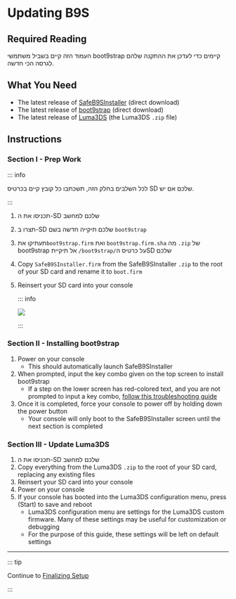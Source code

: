 # Updating B9S

## Required Reading

העמוד הזה קיים בשביל משתמשי boot9strap קיימים כדי לעדכן את ההתקנה שלהם לגרסה הכי חדשה.

## What You Need

- The latest release of [SafeB9SInstaller](https://github.com/d0k3/SafeB9SInstaller/releases/download/v0.0.7/SafeB9SInstaller-20170605-122940.zip) (direct download)
- The latest release of [boot9strap](https://github.com/SciresM/boot9strap/releases/download/1.4/boot9strap-1.4.zip) (direct download)
- The latest release of [Luma3DS](https://github.com/LumaTeam/Luma3DS/releases/latest) (the Luma3DS `.zip` file)

## Instructions

### Section I - Prep Work

::: info

לכל השלבים בחלק הזה, תשכתבו כל קובץ קיים בכרטיס SD שלכם אם יש.

:::

1. תכניסו את ה-SD שלכם למחשב
2. תצרו ב-SD שלכם תיקייה חדשה בשם `boot9strap`
3. תעתיקו את`boot9strap.firm` ואת `boot9strap.firm.sha` מה `.zip` של boot9strap אל תיקיית `/boot9strap/`על כרטיס הSD שלכם
4. Copy `SafeB9SInstaller.firm` from the SafeB9SInstaller `.zip` to the root of your SD card and rename it to `boot.firm`
5. Reinsert your SD card into your console

    ::: info

    ![](/images/screenshots/updateb9s-root-layout.png)

    :::

### Section II - Installing boot9strap

1. Power on your console
    - This should automatically launch SafeB9SInstaller
2. When prompted, input the key combo given on the top screen to install boot9strap
    - If a step on the lower screen has red-colored text, and you are not prompted to input a key combo, [follow this troubleshooting guide](troubleshooting-updating-b9s)
3. Once it is completed, force your console to power off by holding down the power button
    - Your console will only boot to the SafeB9SInstaller screen until the next section is completed

### Section III - Update Luma3DS

1. תכניסו את ה-SD שלכם למחשב
2. Copy everything from the Luma3DS `.zip` to the root of your SD card, replacing any existing files
3. Reinsert your SD card into your console
4. Power on your console
5. If your console has booted into the Luma3DS configuration menu, press (Start) to save and reboot
    - Luma3DS configuration menu are settings for the Luma3DS custom firmware. Many of these settings may be useful for customization or debugging
    - For the purpose of this guide, these settings will be left on default settings

___

::: tip

Continue to [Finalizing Setup](finalizing-setup)

:::

